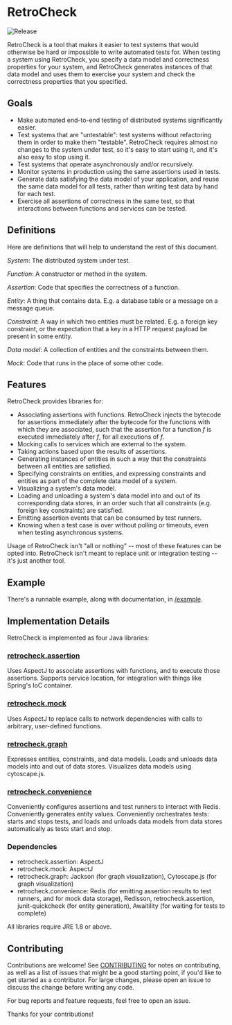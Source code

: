 # RetroCheck

![Release](https://github.com/tomakita/retrocheck/workflows/Release/badge.svg)

RetroCheck is a tool that makes it easier to test systems that would otherwise be hard or impossible to write automated tests for.  When testing a system using RetroCheck, you specify a data model and correctness properties for your system, and RetroCheck generates instances of that data model and uses them to exercise your system and check the correctness properties that you specified.

## Goals

- Make automated end-to-end testing of distributed systems significantly easier.
- Test systems that are "untestable": test systems without refactoring them in order to make them "testable".  RetroCheck requires almost no changes to the system under test, so it's easy to start using it, and it's also easy to stop using it.
- Test systems that operate asynchronously and/or recursively.
- Monitor systems in production using the same assertions used in tests.
- Generate data satisfying the data model of your application, and reuse the same data model for all tests, rather than writing test data by hand for each test.
- Exercise all assertions of correctness in the same test, so that interactions between functions and services can be tested.

## Definitions

Here are definitions that will help to understand the rest of this document.

*System*: The distributed system under test. 

*Function*: A constructor or method in the system.

*Assertion*: Code that specifies the correctness of a function.

*Entity*: A thing that contains data.  E.g. a database table or a message on a message queue.

*Constraint*: A way in which two entities must be related.  E.g. a foreign key constraint, or the expectation that a key in a HTTP request payload be present in some entity.

*Data model*: A collection of entities and the constraints between them.

*Mock*: Code that runs in the place of some other code.

## Features

RetroCheck provides libraries for:

- Associating assertions with functions.  RetroCheck injects the bytecode for assertions immediately after the bytecode for the functions with which they are associated, such that the assertion for a function *f* is executed immediately after *f*, for all executions of *f*.
- Mocking calls to services which are external to the system.
- Taking actions based upon the results of assertions.
- Generating instances of entities in such a way that the constraints between all entities are satisfied.
- Specifying constraints on entities, and expressing constraints and entities as part of the complete data model of a system.
- Visualizing a system's data model.
- Loading and unloading a system's data model into and out of its corresponding data stores, in an order such that all constraints (e.g. foreign key constraints) are satisfied.
- Emitting assertion events that can be consumed by test runners.
- Knowing when a test case is over without polling or timeouts, even when testing asynchronous systems.

Usage of RetroCheck isn't "all or nothing" -- most of these features can be opted into.  RetroCheck isn't meant to replace unit or integration testing -- it's just another tool.

## Example

There's a runnable example, along with documentation, in [/example](https://github.com/tomakita/retrocheck/tree/master/example#example).

## Implementation Details

RetroCheck is implemented as four Java libraries:

### [retrocheck.assertion](https://github.com/tomakita/retrocheck/tree/master/src/assertion#retrocheckassertion)

Uses AspectJ to associate assertions with functions, and to execute those assertions.  Supports service location, for integration with things like Spring's IoC container.

### [retrocheck.mock](https://github.com/tomakita/retrocheck/tree/master/src/mock#retrocheckmock)

Uses AspectJ to replace calls to network dependencies with calls to arbitrary, user-defined functions.

### [retrocheck.graph](https://github.com/tomakita/retrocheck/tree/master/src/graph#retrocheckgraph)

Expresses entities, constraints, and data models.  Loads and unloads data models into and out of data stores.  Visualizes data models using cytoscape.js.

### [retrocheck.convenience](https://github.com/tomakita/retrocheck/tree/master/src/convenience#retrocheckconvenience)

Conveniently configures assertions and test runners to interact with Redis.  Conveniently generates entity values.  Conveniently orchestrates tests: starts and stops tests, and loads and unloads data models from data stores automatically as tests start and stop.

### Dependencies

- retrocheck.assertion: AspectJ
- retrocheck.mock: AspectJ
- retrocheck.graph: Jackson (for graph visualization), Cytoscape.js (for graph visualization)
- retrocheck.convenience: Redis (for emitting assertion results to test runners, and for mock data storage), Redisson, retrocheck.assertion, junit-quickcheck (for entity generation), Awaitility (for waiting for tests to complete)

All libraries require JRE 1.8 or above.

## Contributing

Contributions are welcome!  See [CONTRIBUTING](https://github.com/tomakita/retrocheck/blob/master/CONTRIBUTING.md) for notes on contributing, as well as a list of issues that might be a good starting point, if you'd like to get started as a contributor.  For large changes, please open an issue to discuss the change before writing any code.

For bug reports and feature requests, feel free to open an issue.

Thanks for your contributions!